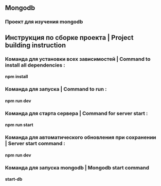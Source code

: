 ## Mongodb
### Проект для изучения mongodb
## Инструкция по сборке проекта | Project building instruction
### Команда для установки всех зависимостей | Command to install all dependencies :
#### npm install
### Команда для запуска | Command to run :
#### npm run dev
### Команда для старта сервера | Command for server start :
#### npm run start
### Команда для автоматического обновления при сохранении | Server start command  :
#### npm run dev
### Команда для запуска mongodb | Mongodb start command
#### start-db
